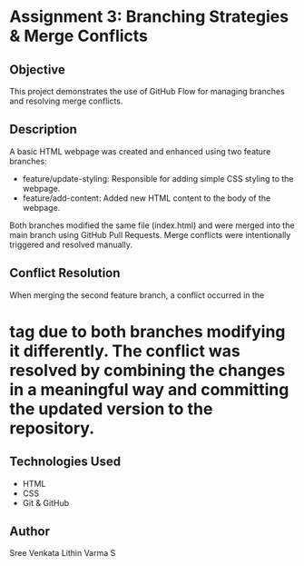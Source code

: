 # Assignment 3: Branching Strategies & Merge Conflicts

## Objective
This project demonstrates the use of GitHub Flow for managing branches and resolving merge conflicts.

## Description
A basic HTML webpage was created and enhanced using two feature branches:
- feature/update-styling: Responsible for adding simple CSS styling to the webpage.
- feature/add-content: Added new HTML content to the body of the webpage.

Both branches modified the same file (index.html) and were merged into the main branch using GitHub Pull Requests. Merge conflicts were intentionally triggered and resolved manually.

## Conflict Resolution
When merging the second feature branch, a conflict occurred in the <h1> tag due to both branches modifying it differently. The conflict was resolved by combining the changes in a meaningful way and committing the updated version to the repository.

## Technologies Used
- HTML
- CSS
- Git & GitHub

## Author
Sree Venkata Lithin Varma S
